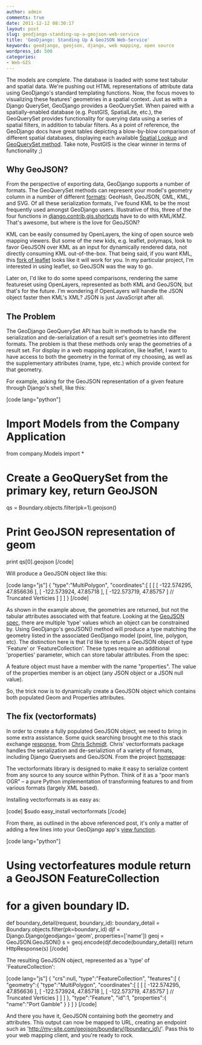 ```yaml
---
author: admin
comments: true
date: 2011-12-12 08:30:17
layout: post
slug: geodjango-standing-up-a-geojson-web-service
title: 'GeoDjango: Standing Up A GeoJSON Web-Service'
keywords: geodjango, geojson, django, web mapping, open source
wordpress_id: 500
categories:
- Web-GIS
---
```


The models are complete. The database is loaded with some test tabular and spatial data. We're pushing out HTML representations of attribute data using GeoDjango's standard templating functions. Now, the focus moves to visualizing these features' geometries in a spatial context. Just as with a Django QuerySet, GeoDjango provides a GeoQuerySet. <!-- more --> When paired with a spatially-enabled database (e.g. PostGIS, SpatialLite, etc.), the GeoQuerySet provides functionality for querying data using a series of spatial filters, in addition to tabular filters. As a point of reference, the GeoDjango docs have great tables depicting a blow-by-blow comparison of different spatial databases, displaying each available [Spatial Lookup](https://docs.djangoproject.com/en/dev/ref/contrib/gis/db-api/#spatial-lookup-compatibility) and [GeoQuerySet method](https://docs.djangoproject.com/en/dev/ref/contrib/gis/db-api/#geoqueryset-methods). Take note, PostGIS is the clear winner in terms of functionality ;)



## Why GeoJSON?


From the perspective of exporting data, GeoDjango supports a number of formats. The GeoQuerySet methods can represent your model's geometry column in a number of different [formats](https://docs.djangoproject.com/en/dev/ref/contrib/gis/geoquerysets/#geometry-output): GeoHash, GeoJSON, GML, KML, and SVG. Of all these serialization formats, I've found KML to be the most frequently used amongst GeoDjango users. Illustrative of this, three of the four functions in [django.contrib.gis.shortcuts](https://code.djangoproject.com/browser/django/trunk/django/contrib/gis/shortcuts.py) have to do with KML/KMZ. That's awesome, but where is the love for GeoJSON?

KML can be easily consumed by OpenLayers, the king of open source web mapping viewers. But some of the new kids, e.g. leaflet, polymaps, look to favor GeoJSON over KML as an input for dynamically rendered data, not directly consuming KML out-of-the-box. That being said, if you want KML, this [fork of leaflet](https://github.com/shramov/Leaflet/tree/master/src/layer) looks like it will work for you. In my particular project, I'm interested in using leaflet, so GeoJSON was the way to go.

Later on, I'd like to do some speed comparisons, rendering the same featureset using OpenLayers, represented as both KML and GeoJSON, but that's for the future. I'm wondering if OpenLayers will handle the JSON object faster then KML's XML? JSON is just JavaScript after all.



## The Problem


The GeoDjango GeoQuerySet API has built in methods to handle the serialization and de-serialization of a result set's geometries into different formats. The problem is that these methods only wrap the geometries of a result set. For display in a web mapping application, like leaflet, I want to have access to both the geometry in the format of my choosing, as well as the supplementary attributes (name, type, etc.) which provide context for that geometry.

For example, asking for the GeoJSON representation of a given feature through Django's shell, like this:

[code lang="python"]
# Import Models from the Company Application
from company.Models import *
# Create a GeoQuerySet from the primary key, return GeoJSON
qs = Boundary.objects.filter(pk=1).geojson()
# Print GeoJSON representation of geom
print qs[0].geojson
[/code]

Will produce a GeoJSON object like this:

[code lang="js"]
{
 "type":"MultiPolygon",
  "coordinates":[
    [
      [
        [
          -122.574295,
          47.856636
        ],
        [
          -122.573924,
          47.85718
        ],
        [
          -122.573719,
          47.85757
        ] // Truncated Verticies
      ]
    ]
  ]
}
[/code]

As shown in the example above, the geometries are returned, but not the tabular attributes associated with that feature. Looking at the [GeoJSON spec](http://geojson.org/geojson-spec.html), there are multiple 'type' values which an object can be constrained by. Using GeoDjango's geoJSON() method will produce a type matching the geometry listed in the associated GeoDjango model (point, line, polygon, etc). The distinction here is that I'd like to return a GeoJSON object of type 'Feature' or 'FeatureCollection'. These types require an additional 'properties' parameter, which can store tabular attributes. From the spec:



> 
A feature object must have a member with the name "properties". The value of the properties member is an object (any JSON object or a JSON null value).




So, the trick now is to dynamically create a GeoJSON object which contains both populated Geom and Properties attributes.



## The fix (vectorformats)


In order to create a fully populated GeoJSON object, we need to bring in some extra assistance. Some quick searching brought me to this stack exchange [response](http://stackoverflow.com/questions/3034482/rendering-spatial-data-of-geoqueryset-in-a-custom-view-on-geodjango), from [Chris Schmidt](http://crschmidt.net/blog/). Chris' vectorformats package handles the serialization and de-serializtion of a variety of formats, including Django Querysets and GeoJSON. From the project [homepage](http://packages.python.org/vectorformats/):



> 
The vectorformats library is designed to make it easy to serialize content from any source to any source within Python. Think of it as a “poor man’s OGR” – a pure Python implementation of transforming features to and from various formats (largely XML based).




Installing vectorformats is as easy as:

[code]
$sudo easy_install vectorformats
[/code]

From there, as outlined in the above referenced post, it's only a matter of adding a few lines into your GeoDjango app's [view function](https://github.com/mattmakesmaps/geodjango/blob/master/sampling/views.py).

[code lang="python"]
# Using vectorfeatures module return a GeoJSON FeatureCollection
# for a given boundary ID.
def boundary_detail(request, boundary_id):
    boundary_detail = Boundary.objects.filter(pk=boundary_id)
    djf = Django.Django(geodjango='geom', properties=['name'])
    geoj = GeoJSON.GeoJSON()
    s = geoj.encode(djf.decode(boundary_detail))
    return HttpResponse(s)
[/code]

The resulting GeoJSON object, represented as a 'type' of 'FeatureCollection':

[code lang="js"]
{
  "crs":null,
  "type":"FeatureCollection",
  "features":[
    {
      "geometry":{
        "type":"MultiPolygon",
        "coordinates":[
          [
            [
              [
                -122.574295,
                47.856636
              ],
              [
                -122.573924,
                47.85718
              ],
              [
                -122.573719,
                47.85757
              ] // Truncated Verticies
            ]
          ]
        ]
      },
      "type":"Feature",
      "id":1,
      "properties":{
        "name":"Port Gamble"
      }
    }
  ]
}
[/code]

And there you have it, GeoJSON containing both the geometry and attributes. This output can now be mapped to URL, creating an endpoint such as 'http://my-site.com/geojson/boundary/{boundary_id}/'. Pass this to your web mapping client, and you're ready to rock.
